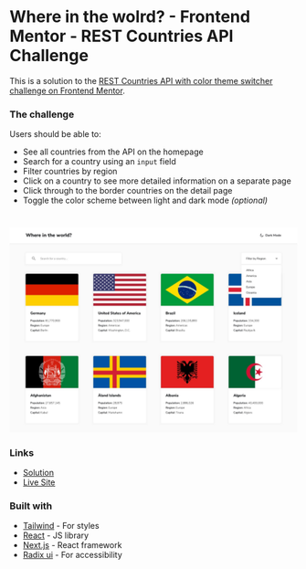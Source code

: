 
# Where in the wolrd? - Frontend Mentor - REST Countries API Challenge

This is a solution to the [REST Countries API with color theme switcher challenge on Frontend Mentor](https://www.frontendmentor.io/challenges/rest-countries-api-with-color-theme-switcher-5cacc469fec04111f7b848ca).


### The challenge

Users should be able to:

- See all countries from the API on the homepage
- Search for a country using an `input` field
- Filter countries by region
- Click on a country to see more detailed information on a separate page
- Click through to the border countries on the detail page
- Toggle the color scheme between light and dark mode *(optional)*

#
![preview.img](./public/preview.jpg)


### Links
- [Solution](https://www.frontendmentor.io/solutions/next-js-typescript-tailwindcss-radix-ui-PRybgq4UVa)
- [Live Site](https://spontaneous-lollipop-943e5f.netlify.app/)


### Built with

- [Tailwind](https://tailwindcss.com) - For styles
- [React](https://reactjs.org/) - JS library
- [Next.js](https://nextjs.org/) - React framework
- [Radix ui](https://www.radix-ui.com) - For accessibility

